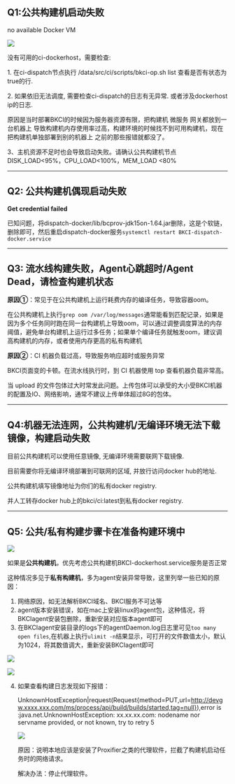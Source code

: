 ## Q1:公共构建机启动失败

no available Docker VM

![](../../../../assets/image-20220301101202-ceNsG.png)

没有可用的ci-dockerhost，需要检查:

1\. 在ci-dispatch节点执行 /data/src/ci/scripts/bkci-op.sh list 查看是否有状态为true的行.

2\. 如果依旧无法调度, 需要检查ci-dispatch的日志有无异常. 或者涉及dockerhost ip的日志.

原因是当时部署BKCI的时候因为服务器资源有限，把构建机 微服务 网关都放到一台机器上 导致构建机内存使用率过高，构建环境的时候找不到可用构建机，现在把构建机单独部署到别的机器上 之前的那些报错就都没了。

3、主机资源不足时也会导致启动失败。请确认公共构建机节点 DISK_LOAD<95%，CPU_LOAD<100%，MEM_LOAD <80%

---

## Q2: 公共构建机偶现启动失败

**Get credential failed**

已知问题，将dispatch-docker/lib/bcprov-jdk15on-1.64.jar删除，这是个软链，删除即可，然后重启dispatch-docker服务`systemctl restart BKCI-dispatch-docker.service`

---

## Q3: 流水线构建失败，Agent心跳超时/Agent Dead，请检查构建机状态

**原因①**：常见于在公共构建机上运行耗费内存的编译任务，导致容器oom。

在公共构建机上执行`grep oom /var/log/messages`通常能看到匹配记录，如果是因为多个任务同时跑在同一台构建机上导致oom，可以通过调整调度算法的内存阈值，避免单台构建机上运行过多任务；如果单个编译任务就触发oom，建议调高构建机的内存，或者使用内存更高的私有构建机



**原因②**：CI 机器负载过高，导致服务响应超时或服务异常

BKCI页面变的卡顿。在流水线执行时，到 CI 机器使用 top 查看机器负载非常高。

当 upload 的文件包体过大时常发此问题。上传包体可以承受的大小受BKCI机器的配置及IO、网络影响，通常不建议上传单体超过8G的包体。

---

## Q4:机器无法连网，公共构建机/无编译环境无法下载镜像，构建启动失败

目前公共构建机可以使用任意镜像, 无编译环境需要联网下载镜像.

目前需要你将无编译环境部署到可联网的区域, 并放行访问docker hub的地址.

公共构建机填写镜像地址为你们的私有docker registry.

并人工转存docker hub上的bkci/ci:latest到私有docker registry.



---

## Q5: 公共/私有构建步骤卡在准备构建环境中

![](../../../../assets/企业微信截图_16419529383724.png)

如果是**公共构建机**，优先考虑公共构建机BKCI-dockerhost.service服务是否正常

这种情况多见于**私有构建机**，多为agent安装异常导致，这里列举一些已知的原因：

1. 网络原因，如无法解析BKCI域名、BKCI服务不可达等
2. agent版本安装错误，如在mac上安装linux的agent包，这种情况，将BKCIagent安装包删除，重新安装对应版本agent即可
3. 在BKCIagent安装目录的logs下的agentDaemon.log日志里可见`too many open files`,在机器上执行`ulimit -n`结果显示，可打开的文件数值太小，默认为1024，将其数值调大，重新安装BKCIagent即可

![](../../../../assets/wecom-temp-2cf366a83acf24ef09ae7dff30c47354.png)

![](../../../../assets/wecom-temp-2eadbe319d03b3049c6b4cf300cda012.png)



4. 如果查看构建日志发现如下报错：

   UnknownHostException|request(Request{method=PUT,url=http://devgw.xxxx.xxx.com/ms/process/api/build/builds/started,tag=null}),error is :java.net.UnknownHostException: xx.xx.xx.com: nodename nor servname provided, or not known, try to retry 5

   ![](../../../../assets/start_agent_fail.png)

   

   原因：说明本地应该是安装了Proxifier之类的代理软件，拦截了构建机启动任务时的网络请求。

   解决办法：停止代理软件。

